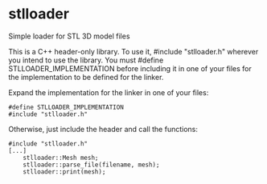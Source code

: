 # stlloader
Simple loader for STL 3D model files

This is a C++ header-only library. To use it, #include "stlloader.h" wherever you intend to use
the library. You must #define STLLOADER_IMPLEMENTATION before including it in one of your files
for the implementation to be defined for the linker.

Expand the implementation for the linker in one of your files:
```
#define STLLOADER_IMPLEMENTATION
#include "stlloader.h"
```

Otherwise, just include the header and call the functions:
```
#include "stlloader.h"
[...]
    stlloader::Mesh mesh;
    stlloader::parse_file(filename, mesh);
    stlloader::print(mesh);
```
